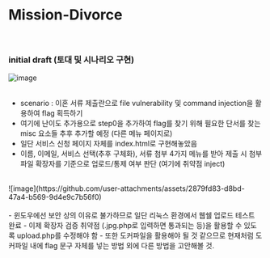 # Mission-Divorce
<br>

### initial draft (토대 및 시나리오 구현)
![image](https://github.com/user-attachments/assets/898a0c72-2505-4fa9-9783-5a64d7015869)
<br><br>
- scenario : 이혼 서류 제출란으로 file vulnerability 및 command injection을 활용하여 flag 획득하기
- 여기에 난이도 추가용으로 step0을 추가하여 flag를 찾기 위해 필요한 단서를 찾는 misc 요소들 추후 추가할 예정 (다른 메뉴 페이지로)
- 일단 서비스 신청 페이지 자체를 index.html로 구현해놓았음
- 이름, 이메일, 서비스 선택(추후 구체화), 서류 첨부 4가지 메뉴를 받아 제출 시 첨부 파일 확장자를 기준으로 업로드/통제 여부 판단 (여기에 취약점 inject)
<br>
![image](https://github.com/user-attachments/assets/2879fd83-d8bd-47a4-b569-9d4e9c7b56f0)
<br><br>
- 윈도우에선 보안 상의 이유로 불가하므로 일단 리눅스 환경에서 웹쉘 업로드 테스트 완료
- 이제 확장자 검증 취약점 (.jpg.php로 입력하면 통과되는 등)을 활용할 수 있도록 upload.php를 수정해야 함
- 또한 도커파일을 활용해야 될 것 같으므로 현재처럼 도커파일 내에 flag 문구 자체를 넣는 방법 외에 다른 방법을 고안해볼 것.
